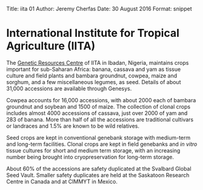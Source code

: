 Title:   iita 01
Author: Jeremy Cherfas
Date:   30 August 2016
Format: snippet

# International Institute for Tropical Agriculture (IITA)

The [Genetic Resources Centre][iita] of IITA in Ibadan, Nigeria, maintains crops important for sub-Saharan Africa: banana, cassava and yam as tissue culture and field plants and bambara groundnut, cowpea, maize and sorghum, and a few miscellaneous legumes, as seed. Details of about 31,000 accessions are available through Genesys.

Cowpea accounts for 16,000 accessions, with about 2000 each of bambara groundnut and soybean and 1500 of maize. The collection of clonal crops includes almost 4000 accessions of cassava, just over 2000 of yam and 283 of banana. More than half of all the accessions are traditional cultivars or landraces and 1.5% are known to be wild relatives.

Seed crops are kept in conventional genebank storage with medium-term and long-term facilities. Clonal crops are kept in field genebanks and *in vitro* tissue cultures for short and medium term storage, with an increasing number being brought into cryopreservation for long-term storage.

About 60% of the accessions are safety duplicated at the Svalbard Global Seed Vault. Smaller safety duplicates are held at the Saskatoon Research Centre in Canada and at CIMMYT in Mexico.

[iita]: http://www.iita.org/genetic-resources
